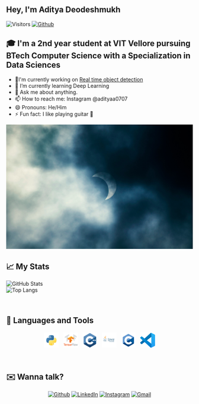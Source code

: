 ## Hey, I'm Aditya Deodeshmukh

![Visitors](https://visitor-badge.laobi.icu/badge?page_id=AdityaDeodeshmukh.AdityaDeodeshmukh) [![Github](https://img.shields.io/github/followers/AdityaDeodeshmukh?label=Follow&style=social)](https://github.com/AdityaDeodeshmukh)

## 🎓 I'm a 2nd year student at VIT Vellore pursuing BTech Computer Science with a Specialization in Data Sciences
- 🔭I'm currently working on [Real time object detection](https://github.com/CodeChefVIT/Real-time-object-detection)
- 🌱 I’m currently learning Deep Learning
- 💬 Ask me about anything.
- 📫 How to reach me: Instagram @adityaa0707
- 😄 Pronouns: He/Him
- ⚡ Fun fact: I like playing guitar 🎸

<p align="center">
<img src="solar.jpg" width="1080px" />

<br />

## 📈 My Stats

![GitHub Stats](https://github-readme-stats.vercel.app/api?username=AdityaDeodeshmukh&show_icons=true&theme=algolia)
  <br>
![Top Langs](https://github-readme-stats.vercel.app/api/top-langs/?username=AdityaDeodeshmukh&layout=compact&theme=algolia)

<br />

  ## 🧰 Languages and Tools
<p align="center">
<img src="https://raw.githubusercontent.com/github/explore/80688e429a7d4ef2fca1e82350fe8e3517d3494d/topics/python/python.png" alt="Python" height="40" style="vertical-align:top; margin:4px">
  <img src="https://raw.githubusercontent.com/github/explore/80688e429a7d4ef2fca1e82350fe8e3517d3494d/topics/tensorflow/tensorflow.png" alt="Python" height="40" style="vertical-align:top; margin:4px">

<img src="https://raw.githubusercontent.com/github/explore/80688e429a7d4ef2fca1e82350fe8e3517d3494d/topics/cpp/cpp.png" alt="CPP" height="40" style="vertical-align:top; margin:4px" >
 <img src="https://raw.githubusercontent.com/github/explore/80688e429a7d4ef2fca1e82350fe8e3517d3494d/topics/java/java.png" alt="Java" height="40" style="vertical-align:top; margin:4px">
   <img src="https://raw.githubusercontent.com/github/explore/80688e429a7d4ef2fca1e82350fe8e3517d3494d/topics/c/c.png" alt="C" height="40" style="vertical-align:top; margin:4px">
<img src="https://raw.githubusercontent.com/github/explore/80688e429a7d4ef2fca1e82350fe8e3517d3494d/topics/visual-studio-code/visual-studio-code.png" alt="VS Code" height="40" style="vertical-align:top; margin:4px">
</p><br />

## ✉️ Wanna talk?
 <p align="center">
<a href="https://github.com/AdityaDeodeshmukh" target="_blank"><img alt="Github" src="https://img.shields.io/badge/GitHub-%2312100E.svg?&style=for-the-badge&logo=Github&logoColor=white" /></a>
<a href="https://www.linkedin.com/in/aditya-deodeshmukh-6563291b8/" target="_blank"><img alt="LinkedIn" src="https://img.shields.io/badge/linkedin-%230077B5.svg?&style=for-the-badge&logo=linkedin&logoColor=white" /></a>
<a href="https://www.instagram.com/adityaa0707/" target="_blank"><img alt="Instagram" src="https://img.shields.io/badge/instagram-%FF69B4.svg?&style=for-the-badge&logo=instagram&logoColor=white&color=8a3ab9" /></a>
<a href="mailto:deodeshmukh.aditya@gmail.com" target="_blank"><img alt="Gmail" src="https://img.shields.io/badge/gmail-%FF69B4.svg?&style=for-the-badge&logo=gmail&logoColor=white&color=EA4335" /></a>

